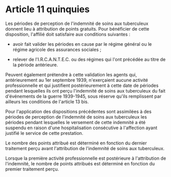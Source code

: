 # Article 11 quinquies

Les périodes de perception de l'indemnité de soins aux tuberculeux donnent lieu à attribution de points gratuits. Pour bénéficier de cette disposition, l'affilié doit satisfaire aux conditions suivantes :

- avoir fait valider les périodes en cause par le régime général ou le régime agricole des assurances sociales ;

- relever de l'I.R.C.A.N.T.E.C. ou des régimes qui l'ont précédée au titre de la période antérieure.

Peuvent également prétendre à cette validation les agents qui, antérieurement au 1er septembre 1939, n'exerçaient aucune activité professionnelle et qui justifient postérieurement à cette date de périodes pendant lesquelles ils ont perçu l'indemnité de soins aux tuberculeux du fait d'événements de la guerre 1939-1945, sous réserve qu'ils remplissent par ailleurs les conditions de l'article 13 bis.

Pour l'application des dispositions précédentes sont assimilées à des périodes de perception de l'indemnité de soins aux tuberculeux les périodes pendant lesquelles le versement de cette indemnité a été suspendu en raison d'une hospitalisation consécutive à l'affection ayant justifié le service de cette prestation.

Le nombre des points attribué est déterminé en fonction du dernier traitement perçu avant l'attribution de l'indemnité de soins aux tuberculeux.

Lorsque la première activité professionnelle est postérieure à l'attribution de l'indemnité, le nombre de points attribués est déterminé en fonction du premier traitement perçu.
